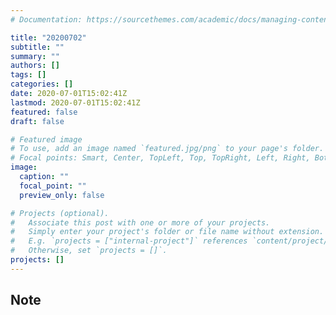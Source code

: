 ```yaml
---
# Documentation: https://sourcethemes.com/academic/docs/managing-content/

title: "20200702"
subtitle: ""
summary: ""
authors: []
tags: []
categories: []
date: 2020-07-01T15:02:41Z
lastmod: 2020-07-01T15:02:41Z
featured: false
draft: false

# Featured image
# To use, add an image named `featured.jpg/png` to your page's folder.
# Focal points: Smart, Center, TopLeft, Top, TopRight, Left, Right, BottomLeft, Bottom, BottomRight.
image:
  caption: ""
  focal_point: ""
  preview_only: false

# Projects (optional).
#   Associate this post with one or more of your projects.
#   Simply enter your project's folder or file name without extension.
#   E.g. `projects = ["internal-project"]` references `content/project/deep-learning/index.md`.
#   Otherwise, set `projects = []`.
projects: []
---
```


## Note

